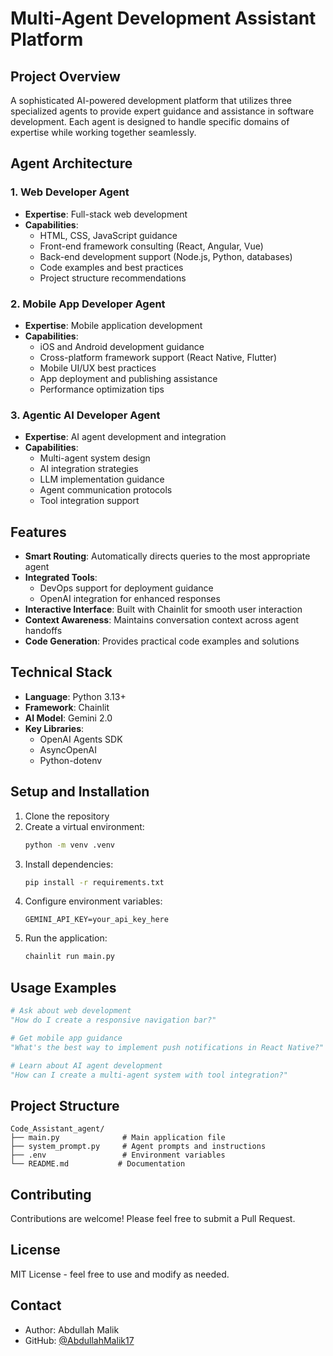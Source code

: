 # Multi-Agent Development Assistant Platform

## Project Overview
A sophisticated AI-powered development platform that utilizes three specialized agents to provide expert guidance and assistance in software development. Each agent is designed to handle specific domains of expertise while working together seamlessly.

## Agent Architecture

### 1. Web Developer Agent
- **Expertise**: Full-stack web development
- **Capabilities**:
  - HTML, CSS, JavaScript guidance
  - Front-end framework consulting (React, Angular, Vue)
  - Back-end development support (Node.js, Python, databases)
  - Code examples and best practices
  - Project structure recommendations

### 2. Mobile App Developer Agent
- **Expertise**: Mobile application development
- **Capabilities**:
  - iOS and Android development guidance
  - Cross-platform framework support (React Native, Flutter)
  - Mobile UI/UX best practices
  - App deployment and publishing assistance
  - Performance optimization tips

### 3. Agentic AI Developer Agent
- **Expertise**: AI agent development and integration
- **Capabilities**:
  - Multi-agent system design
  - AI integration strategies
  - LLM implementation guidance
  - Agent communication protocols
  - Tool integration support

## Features
- **Smart Routing**: Automatically directs queries to the most appropriate agent
- **Integrated Tools**:
  - DevOps support for deployment guidance
  - OpenAI integration for enhanced responses
- **Interactive Interface**: Built with Chainlit for smooth user interaction
- **Context Awareness**: Maintains conversation context across agent handoffs
- **Code Generation**: Provides practical code examples and solutions

## Technical Stack
- **Language**: Python 3.13+
- **Framework**: Chainlit
- **AI Model**: Gemini 2.0
- **Key Libraries**:
  - OpenAI Agents SDK
  - AsyncOpenAI
  - Python-dotenv

## Setup and Installation
1. Clone the repository
2. Create a virtual environment:
   ```bash
   python -m venv .venv
   ```
3. Install dependencies:
   ```bash
   pip install -r requirements.txt
   ```
4. Configure environment variables:
   ```env
   GEMINI_API_KEY=your_api_key_here
   ```
5. Run the application:
   ```bash
   chainlit run main.py
   ```

## Usage Examples
```python
# Ask about web development
"How do I create a responsive navigation bar?"

# Get mobile app guidance
"What's the best way to implement push notifications in React Native?"

# Learn about AI agent development
"How can I create a multi-agent system with tool integration?"
```

## Project Structure
```
Code_Assistant_agent/
├── main.py              # Main application file
├── system_prompt.py     # Agent prompts and instructions
├── .env                 # Environment variables
└── README.md           # Documentation
```

## Contributing
Contributions are welcome! Please feel free to submit a Pull Request.

## License
MIT License - feel free to use and modify as needed.

## Contact
- Author: Abdullah Malik
- GitHub: [@AbdullahMalik17](https://github.com/AbdullahMalik17)
